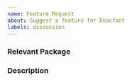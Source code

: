 ```yaml
---
name: Feature Request
about: Suggest a feature for Reactant
labels: discussion
---
```


<!--
Thanks for your contribution to open source!
-->

### Relevant Package

### Description

<!--
A clear description of the problem or missing feature
-->

